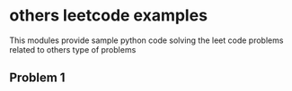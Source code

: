 # others leetcode examples

This modules provide sample python code solving the leet code problems related to others type of problems


## Problem 1

